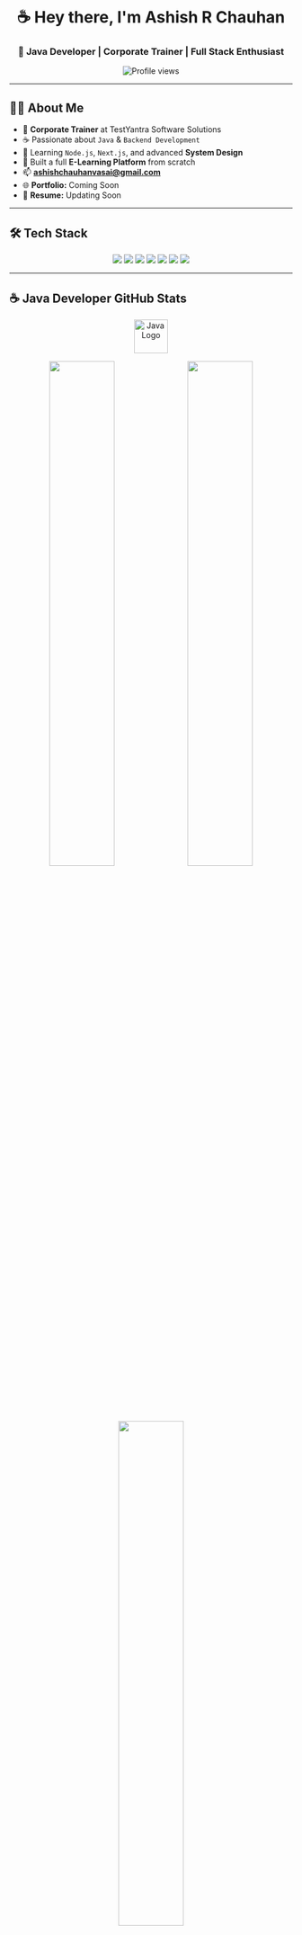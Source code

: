 <h1 align="center">☕ Hey there, I'm Ashish R Chauhan</h1>
<h3 align="center">🚀 Java Developer | Corporate Trainer | Full Stack Enthusiast</h3>

<p align="center">
  <img src="https://komarev.com/ghpvc/?username=ashishchauhanvasai&label=Profile%20Views&color=orange&style=for-the-badge" alt="Profile views" />
</p>

---

## 👨‍🏫 About Me  
- 💼 **Corporate Trainer** at TestYantra Software Solutions  
- ☕ Passionate about `Java` & `Backend Development`  
- 🌱 Learning `Node.js`, `Next.js`, and advanced **System Design**  
- 🔭 Built a full **E-Learning Platform** from scratch  
- 📫 **ashishchauhanvasai@gmail.com**  
- 🌐 **Portfolio:** Coming Soon  
- 🧾 **Resume:** Updating Soon  

---

## 🛠 Tech Stack

<p align="center">
  <img src="https://img.shields.io/badge/Java-ED8B00?style=for-the-badge&logo=openjdk&logoColor=white"/>
  <img src="https://img.shields.io/badge/Spring-6DB33F?style=for-the-badge&logo=spring&logoColor=white"/>
  <img src="https://img.shields.io/badge/React-20232A?style=for-the-badge&logo=react&logoColor=61DAFB"/>
  <img src="https://img.shields.io/badge/Node.js-339933?style=for-the-badge&logo=node.js&logoColor=white"/>
  <img src="https://img.shields.io/badge/MongoDB-4EA94B?style=for-the-badge&logo=mongodb&logoColor=white"/>
  <img src="https://img.shields.io/badge/Bootstrap-563D7C?style=for-the-badge&logo=bootstrap&logoColor=white"/>
  <img src="https://img.shields.io/badge/Git-F05032?style=for-the-badge&logo=git&logoColor=white"/>
</p>

---

## ☕ Java Developer GitHub Stats

<p align="center">
  <img src="https://cdn.jsdelivr.net/gh/devicons/devicon/icons/java/java-original-wordmark.svg" alt="Java Logo" width="60" height="60"/>
</p>

<p align="center">
  <!-- GitHub Stats -->
  <img width="48%" src="https://github-readme-stats-sigma-five.vercel.app/api?username=ashishchauhanvasai&show_icons=true&title_color=ED8B00&icon_color=ED8B00&text_color=ffffff&bg_color=2C2C2C&custom_title=Ashish%20Chauhan's%20Java%20Stats&rank_icon=github" />
  
  <!-- GitHub Streak -->
  <img width="48%" src="https://streak-stats.demolab.com?user=ashishchauhanvasai&stroke=ED8B00&ring=ED8B00&fire=ED8B00&currStreakNum=ffffff&currStreakLabel=ED8B00&sideNums=ffffff&sideLabels=ED8B00&dates=cccccc&background=2C2C2C" />
</p>

<p align="center">
  <!-- Top Languages -->
  <img width="48%" src="https://github-readme-stats-sigma-five.vercel.app/api/top-langs/?username=ashishchauhanvasai&layout=compact&title_color=ED8B00&text_color=ffffff&bg_color=2C2C2C" />
</p>

---

## 🚀 Featured Projects

- ☕ **[Urban Company Clone](https://github.com/ashishchauhanvasai/Urban-Company-Clone)** – Service booking platform clone.  
- 📊 **[Employee Details App (React)](https://github.com/ashishchauhanvasai/Employee-Details-Using-React)** – Employee management UI.  
- 🛒 **[Product Card Using React + Bootstrap](https://github.com/ashishchauhanvasai/Product-Card-using-React-and-Bootstrap)** – Reusable e-commerce UI component.

---

## 📱 Connect with Me

<p align="center">
  <a href="https://www.linkedin.com/in/ashishchauhanvasai">
    <img src="https://img.shields.io/badge/LinkedIn-0077B5?style=for-the-badge&logo=linkedin&logoColor=white" />
  </a>
  <a href="mailto:ashishchauhanvasai@gmail.com">
    <img src="https://img.shields.io/badge/Email-D14836?style=for-the-badge&logo=gmail&logoColor=white" />
  </a>
  <a href="https://github.com/ashishchauhanvasai">
    <img src="https://img.shields.io/badge/GitHub-000?style=for-the-badge&logo=github&logoColor=white" />
  </a>
</p>

---

## 🎯 Fun Fact
> I believe **teaching is the best way to learn**, and I live by it while training the next generation of Java developers.
